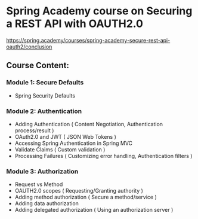 # Spring Academy course on Securing a REST API with OAUTH2.0
https://spring.academy/courses/spring-academy-secure-rest-api-oauth2/conclusion

## Course Content:

### Module 1: Secure Defaults

- Spring Security Defaults


### Module 2: Authentication

- Adding Authentication ( Content Negotiation, Authentication process/result )
- OAuth2.0 and JWT ( JSON Web Tokens )
- Accessing Spring Authentication in Spring MVC
- Validate Claims ( Custom validation )
- Processing Failures ( Customizing error handling, Authentication filters )


### Module 3: Authorization

- Request vs Method
- OAUTH2.0 scopes ( Requesting/Granting authority )
- Adding method authorization ( Secure a method/service )
- Adding data authorization
- Adding delegated authorization ( Using an authorization server )

